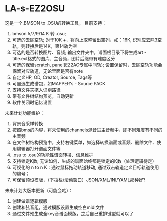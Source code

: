 # LA-s-EZ2OSU
这是一个.BMSON to .OSU的转换工具，
目前支持：
  1. bmson 5/7/9/14 K 转 .osu;
  2. 可选的去除空轨; 
     对于10K +，将向上取整留出空列，如：16K, 识别应去除3空轨，则转换后是14K，第14轨为空
  3. 可选的是否转换图片、音频;
     输出文件夹中，谱面根目录下将生成art - title.ext格式的图片、主音频，图片后缀带有难度区分
  4. 可选的保留scratch, panel(EZ2AC专属中间轨);
     设置保留时，去除空轨功能会保留对应轨道，无论里面是否有note
  5. 自定义HP, OD, Creator, Source, Tags等
  6. 可自选生成谱包，如MAPPER's - Source PACK
  7. 支持文件夹拖入识别路径
  8. 带有文件树结构预览，自动更新
  9. 软件关闭时记忆设置
      
未来计划功能维护：
  1. 背景音采样转换
  2. 按照bms的内容，将未使用的channels混音进主音频中，即不同难度有不同的主音频
  3. 在文件树结构预览中，支持右键菜单，如选择转换谱面或音频、删除文件、使用编辑器打开谱面文件等
  4. .osu to .osu的功能性谱面转换、信息维护
  5. 支持锁定K数; 无论如何，生成的谱面始终都是锁定的K数（处理逻辑待定）
  6. 可视化的 n to n K：通过鼠标拖动轨道移动, 通过双击轨道定义目标轨道使用的编号；
  7. 可保留预设模版，（下拉栏/滚动窗口）JSON/XML/INI/YAML那种好?

未来计划大版本更新（可能会咕）：
  1. 创建做谱逻辑模版
  2. 创建和弦音组，通过模版设置生成空白midi文件
  3. 通过文件预生成全key音谱面模版，之后自己重排键型就可以了
